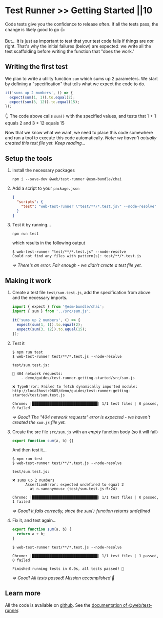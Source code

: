# Test Runner >> Getting Started ||10

Code tests give you the confidence to release often.
If all the tests pass, the change is likely good to go 👍

But... it is just as important to test that your test code fails if things are *not* right.
That's why the initial failures (below) are expected:
we write all the test scaffolding before writing the function that "does the work."

## Writing the first test

We plan to write a utility function `sum` which sums up 2 parameters.
We start by defining a "specification" that tells what we expect the code to do.

```js
it('sums up 2 numbers', () => {
  expect(sum(1, 1)).to.equal(2);
  expect(sum(3, 12)).to.equal(15);
});
```

👆 The code above calls `sum()` with the specified values, and tests that 1 + 1 equals 2 and 3 + 12 equals 15

Now that we know what we want, we need to place this code somewhere and run a tool to execute this code automatically.
*Note: we haven't actually created this test file yet. Keep reading...*

## Setup the tools

1. Install the necessary packages

   ```
   npm i --save-dev @web/test-runner @esm-bundle/chai
   ```

2. Add a script to your `package.json`
   ```json
   {
     "scripts": {
       "test": "web-test-runner \"test/**/*.test.js\" --node-resolve"
     }
   }
   ```

3. Test it by running...

   ```
   npm run test
   ```

   which results in the following output

   ```
   $ web-test-runner "test/**/*.test.js" --node-resolve
   Could not find any files with pattern(s): test/**/*.test.js
   ```

   *=> There's an error. Fair enough - we didn't create a test file yet.*

## Making it work

1. Create a test file `test/sum.test.js`, add the specification from above and the necessary imports.

   ```js
   import { expect } from '@esm-bundle/chai';
   import { sum } from '../src/sum.js';

   it('sums up 2 numbers', () => {
     expect(sum(1, 1)).to.equal(2);
     expect(sum(3, 12)).to.equal(15);
   });
   ```

2. Test it

   ```
   $ npm run test
   $ web-test-runner test/**/*.test.js --node-resolve

   test/sum.test.js:

   🚧 404 network requests:
       - demo/guides/test-runner-getting-started/src/sum.js

   ❌ TypeError: Failed to fetch dynamically imported module: http://localhost:9685/demo/guides/test-runner-getting-started/test/sum.test.js

   Chrome: |██████████████████████████████| 1/1 test files | 0 passed, 0 failed
   ```

   *=> Good! The "404 network requests" error is expected - we haven't created the `sum.js` file yet.*

3. Create the src file `src/sum.js` with an *empty* function body (so it will fail)

   ```js
   export function sum(a, b) {}
   ```

   And then test it... 

   ```
   $ npm run test
   $ web-test-runner test/**/*.test.js --node-resolve

   test/sum.test.js:

   ❌ sums up 2 numbers
         AssertionError: expected undefined to equal 2
           at n.<anonymous> (test/sum.test.js:5:24)

   Chrome: |██████████████████████████████| 1/1 test files | 0 passed, 1 failed
   ```

   *=> Good! It fails correctly, since the `sum()` function returns undefined*

4. Fix it, and test again...

   ```js
   export function sum(a, b) {
     return a + b;
   }
   ```

   ```
   $ web-test-runner test/**/*.test.js --node-resolve

   Chrome: |██████████████████████████████| 1/1 test files | 1 passed, 0 failed

   Finished running tests in 0.9s, all tests passed! 🎉
   ```

   *=> Good! All tests passed! Mission accomplished 💪*

## Learn more

All the code is available on [github](https://github.com/modernweb-dev/example-projects/tree/master/guides/test-runner).
See the [documentation of @web/test-runner](../../docs/test-runner/overview.md).
